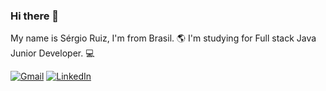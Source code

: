 ### Hi there 👋

My name is Sérgio Ruiz, I'm from Brasil. 🌎
I'm studying for Full stack Java Junior Developer. 💻

[![Gmail](https://img.shields.io/badge/-GMAIL-D14836?style=for-the-badge&logo=gmail&logoColor=white)](mailto:fsergioruiz@gmail.com)
[![LinkedIn](https://img.shields.io/badge/-LINKEDIN-0077B5?style=for-the-badge&logo=linkedin&logoColor=white)](https://www.linkedin.com/in/sergio-ruiz-86303a113/)


